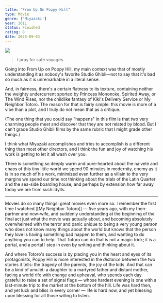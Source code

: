 ```yaml
---
title: "From Up On Poppy Hill"
type: Movie
genre: ['Miyazaki']
year: 2011
status: Finished
rating: 8
date: 2025-09-03
---
```


![](https://external-content.duckduckgo.com/iu/?u=https%3A%2F%2F64.media.tumblr.com%2F1a31fcf317efe4b9e2fe31d8141405ab%2Ftumblr_nk0ed9x3Lk1qh4fopo10_1280.jpg&f=1&nofb=1&ipt=b5fa200576c1a66fa1c299efa037876a8c7d1473438c66d3d39c49d6bf50e0c6)

> I pray for safe voyages.

Going into From Up on Poppy Hill, my main context was that of mostly understanding it as nobody's favorite Studio Ghibli—not to say that it's bad so much as it is unremarkable in a literal sense. 

And, in fairness, there's a certain flatness to its texture, containing neither the weighty undercurrent sported by Princess Mononoke, Spirited Away, or The Wind Rises, nor the childlike fantasy of Kiki's Delivery Service or My Neighbor Totoro. The reason for that is fairly simple: this movie is more of a vibe than a plot, and I truly do not mean that as a critique.

(The one thing that you could say "happens" in this film is that two very charming people meet and discover that they are not related by blood. But I can't grade Studio Ghibli films by the same rubric that I might grade other things.)

I think what Miyazaki accomplishes and tries to accomplish is a different thing than most other directors, and I think the fun and joy of watching his work is getting to let it all wash over you. 

There is something so deeply warm and pure-hearted about the naivete and chaos of this tiny little world we spend 90 minutes in modernity, enemy as it is in so much of his work, minimized even further as a villain to the very margins we spend our time not thinking about the trials of the Latin Quarter and the sea-side boarding house, and perhaps by extension how far away today we are from such idylls. 

---

Movies do so many things; great movies even more so. I remember the first time I watched [[My Neighbor Totoro]] — five years ago, with my then-partner and now-wife, and suddenly understanding at the beginning of the final act just what the movie was actually about, and becoming absolutely overwhelmed with the terror and panic unique to being a very young person who does not know many things about the world but knows that the person they love is having something bad happen to them, and wanting to do anything you can to help. That Totoro can do that is not a magic trick; it is a portal, and a portal I step in even by writing and thinking about it.

And where Totoro's success is by placing you in the heart and eyes of its protagonists, Poppy Hill is more interested in the _distance_ between the two stories it tells: the tragedy of the parents, the joy of the kids. And that can be a kind of amulet: a daughter to a martyred father and distant mother, facing a world rife with change and upheaval, who spends each day grateful to raise a set of signal flags — whose hardest evening is one with a last-minute trip to the market at the bottom of the hill. Life was hard then, and yet luck and bliss in every corner — life is hard now, and yet blessing upon blessing for all those willing to listen.